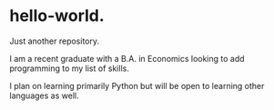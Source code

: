 # hello-world.
Just another repository.


I am a recent graduate with a B.A. in Economics looking to add programming to my list of skills.

I plan on learning primarily Python but will be open to learning other languages as well. 
